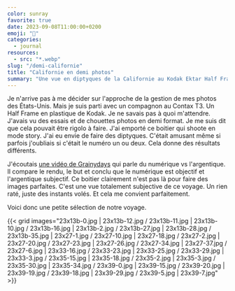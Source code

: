 ```yaml
---
color: sunray
favorite: true
date: 2023-09-08T11:00:00+0200
emoji: "🐻"
categories:
  - journal
resources:
  - src: "*.webp"
slug: "/demi-californie"
title: "Californie en demi photos"
summary: "Une vue en diptyques de la Californie au Kodak Ektar Half Frame. Rien de fou, des moments de vie."
---
```


Je n'arrive pas à me décider sur l'approche de la gestion de mes photos des États-Unis. Mais je suis parti avec un compagnon au Contax T3. Un Half Frame en plastique de Kodak. Je ne savais pas à quoi m'attendre. J'avais vu des essais et de chouettes photos en demi format. Je me suis dit que cela pouvait être rigolo à faire. J'ai emporté ce boitier qui shoote en mode story. J'ai eu envie de faire des diptyques. C'était amusant même si parfois j'oubliais si c'était le numéro un ou deux. Cela donne des résultats différents.

J'écoutais [une vidéo de Grainydays](https://www.youtube.com/watch?v=U0QgMuPWakM) qui parle du numérique vs l'argentique. Il compare le rendu, le but et conclu que le numérique est objectif et l'argentique subjectif. Ce boitier clairement n'est pas là pour faire des images parfaites. C'est une vue totalement subjective de ce voyage. Un rien raté, juste des instants volés. Et cela me convient parfaitement.

Voici donc une petite sélection de notre voyage.  

{{< grid images="23x13b-0.jpg | 23x13b-12.jpg / 23x13b-11.jpg | 23x13b-10.jpg / 23x13b-16.jpg | 23x13b-2.jpg / 23x13b-27.jpg | 23x13b-28.jpg / 23x13b-35.jpg | 23x27-1.jpg / 23x27-10.jpg | 23x27-18.jpg / 23x27-2.jpg | 23x27-20.jpg / 23x27-23.jpg | 23x27-26.jpg / 23x27-34.jpg | 23x27-37.jpg / 23x27-6.jpg | 23x33-16.jpg / 23x33-23.jpg | 23x33-25.jpg / 23x33-29.jpg | 23x33-3.jpg / 23x35-15.jpg | 23x35-18.jpg / 23x35-2.jpg | 23x35-3.jpg / 23x35-30.jpg | 23x35-34.jpg / 23x39-0.jpg | 23x39-15.jpg / 23x39-20.jpg | 23x39-19.jpg / 23x39-18.jpg | 23x39-29.jpg / 23x39-5.jpg | 23x39-7.jpg" >}}
